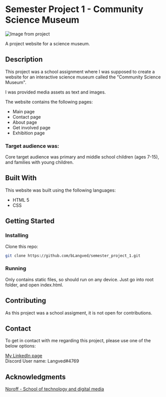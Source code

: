 # Semester Project 1 - Community Science Museum

![Image from project](https://github.com/bLangved/semester_project_1/assets/101604131/b8aefe61-c6da-48fc-a7db-c6c1661c4f11)


A project website for a science museum. 

## Description

This project was a school assignment where I was supposed to create a website for an interactive science museum called the "Community Science Museum". 

I was provided media assets as text and images. 

The website contains the following pages:

- Main page
- Contact page
- About page
- Get involved page
- Exhibition page

### Target audience was: 
Core target audience was primary and middle school children (ages 7-15), and families with young children. 

## Built With

This website was built using the following languages:

- HTML 5
- CSS

## Getting Started

### Installing

Clone this repo:

```bash
git clone https://github.com/bLangved/semester_project_1.git
```

### Running

Only contains static files, so should run on any device. Just go into root folder, and open index.html.

## Contributing

As this project was a school assigment, it is not open for contributions.

## Contact

To get in contact with me regarding this project, please use one of the below options:

[My LinkedIn page](https://www.linkedin.com/in/bj%C3%B8rnar-heian-langved-23157b246/)
<br>
Discord User name: Langved#4769


## Acknowledgments

[Noroff - School of technology and digital media](https://www.noroff.no/en)
